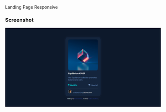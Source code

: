 Landing Page Responsive
### Screenshot

![](FireShot%20Capture%20NFT%20preview%20card%20component.png)
